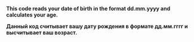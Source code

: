 <b>This code reads your date of birth in the format dd.mm.yyyy and calculates your age.

Данный код считывает вашу дату рождения в формате дд.мм.гггг и высчитывает ваш возраст.</b>
